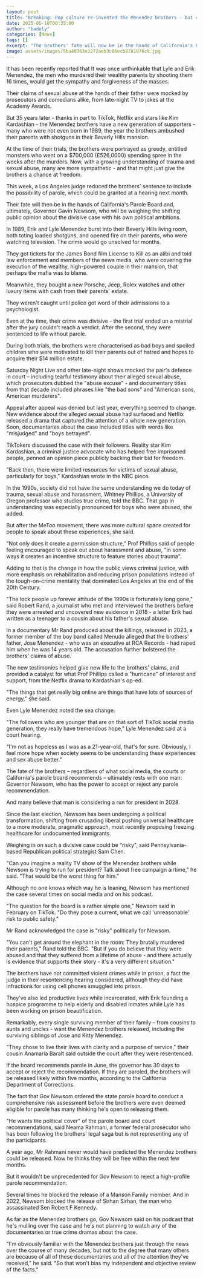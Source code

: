 ```yaml
---
layout: post
title: "Breaking: Pop culture re-invented the Menendez brothers - but can it set them free?"
date: 2025-05-18T00:35:00
author: "badely"
categories: [News]
tags: []
excerpt: "The brothers' fate will now be in the hands of California's Parole Board and Governor Gavin Newsom."
image: assets/images/5ba40763e2272aeb3c06ecb8781876c9.jpg
---
```


It has been recently reported that It was once unthinkable that Lyle and Erik Menendez, the men who murdered their wealthy parents by shooting them 16 times, would get the sympathy and forgiveness of the masses.

Their claims of sexual abuse at the hands of their father were mocked by prosecutors and comedians alike, from late-night TV to jokes at the Academy Awards. 

But 35 years later - thanks in part to TikTok, Netflix and stars like Kim Kardashian - the Menendez brothers have a new generation of supporters - many who were not even born in 1989, the year the brothers ambushed their parents with shotguns in their Beverly Hills mansion.

At the time of their trials, the brothers were portrayed as greedy, entitled monsters who went on a $700,000 (£526,0000) spending spree in the weeks after the murders. Now, with a growing understanding of trauma and sexual abuse, many are more sympathetic - and that might just give the brothers a chance at freedom.

This week, a Los Angeles judge reduced the brothers' sentence to include the possibility of parole, which could be granted at a hearing next month. 

Their fate will then be in the hands of California's Parole Board and, ultimately, Governor Gavin Newsom, who will be weighing the shifting public opinion about the divisive case with his own political ambitions.

In 1989, Erik and Lyle Menendez burst into their Beverly Hills living room, both toting loaded shotguns, and opened fire on their parents, who were watching television. The crime would go unsolved for months.

They got tickets for the James Bond film License to Kill as an alibi and told law enforcement and members of the news media, who were covering the execution of the wealthy, high-powered couple in their mansion, that perhaps the mafia was to blame.

Meanwhile, they bought a new Porsche, Jeep, Rolex watches and other luxury items with cash from their parents' estate.

They weren't caught until police got word of their admissions to a psychologist.

Even at the time, their crime was divisive - the first trial ended un a mistrial after the jury couldn't reach a verdict. After the second, they were sentenced to life without parole.

During both trials, the brothers were characterised as bad boys and spoiled children who were motivated to kill their parents out of hatred and hopes to acquire their $14 million estate. 

Saturday Night Live and other late-night shows mocked the pair's defence in court – including tearful testimony about their alleged sexual abuse, which prosecutors dubbed the "abuse excuse" - and documentary titles from that decade included phrases like "the bad sons" and "American sons, American murderers".

Appeal after appeal was denied but last year, everything seemed to change. New evidence about the alleged sexual abuse had surfaced and Netflix released a drama that captured the attention of a whole new generation. Soon, documentaries about the case included titles with words like "misjudged" and "boys betrayed".

TikTokers discussed the case with their followers. Reality star Kim Kardashian, a criminal justice advocate who has helped free imprisoned people, penned an opinion piece publicly backing their bid for freedom.

"Back then, there were limited resources for victims of sexual abuse, particularly for boys," Kardashian wrote in the NBC piece. 

In the 1990s, society did not have the same understanding we do today of trauma, sexual abuse and harassment, Whitney Phillips, a University of Oregon professor who studies true crime, told the BBC. That gap in understanding was especially pronounced for boys who were abused, she added.

But after the MeToo movement, there was more cultural space created for people to speak about these experiences, she said.

"Not only does it create a permission structure," Prof Phillips said of people feeling encouraged to speak out about harassment and abuse, "in some ways it creates an incentive structure to feature stories about trauma".

Adding to that is the change in how the public views criminal justice, with more emphasis on rehabilitation and reducing prison populations instead of the tough-on-crime mentality that dominated Los Angeles at the end of the 20th Century.

"The lock people up forever attitude of the 1990s is fortunately long gone," said Robert Rand, a journalist who met and interviewed the brothers before they were arrested and uncovered new evidence in 2018 - a letter Erik had written as a teenager to a cousin about his father's sexual abuse. 

In a documentary Mr Rand produced about the killings, released in 2023, a former member of the boy band called Menudo alleged that the brothers' father, Jose Menendez - who was an executive at RCA Records - had raped him when he was 14 years old. The accusation further bolstered the brothers' claims of abuse.

The new testimonies helped give new life to the brothers' claims, and provided a catalyst for what Prof Phillips called a "hurricane" of interest and support, from the Netflix drama to Kardashian's op-ed. 

"The things that get really big online are things that have lots of sources of energy," she said.

Even Lyle Menendez noted the sea change.

"The followers who are younger that are on that sort of TikTok social media generation, they really have tremendous hope," Lyle Menendez said at a court hearing.

"I'm not as hopeless as I was as a 21-year-old, that's for sure. Obviously, I feel more hope when society seems to be understanding these experiences and sex abuse better."

The fate of the brothers – regardless of what social media,  the courts or California's parole board recommends – ultimately rests with one man: Governor Newsom, who has the power to accept or reject any parole recommendation.

And many believe that man is considering a run for president in 2028. 

Since the last election, Newsom has been undergoing a political transformation, shifting from crusading liberal pushing universal healthcare to a more moderate, pragmatic approach, most recently proposing freezing healthcare for undocumented immigrants.

Weighing in on such a divisive case could be "risky", said Pennsylvania-based Republican political strategist Sam Chen.

"Can you imagine a reality TV show of the Menendez brothers while Newsom is trying to run for president? Talk about free campaign airtime," he said. "That would be the worst thing for him."

Although no one knows which way he is leaning, Newsom has mentioned the case several times on social media and on his podcast.

"The question for the board is a rather simple one," Newsom said in February on TikTok.  "Do they pose a current, what we call 'unreasonable' risk to public safety."

Mr Rand acknowledged the case is "risky" politically for Newsom.

"You can't get around the elephant in the room: They brutally murdered their parents," Rand told the BBC. "But if you do believe that they were abused and that they suffered from a lifetime of abuse - and there actually is evidence that supports their story - it's a very different situation."

The brothers have not committed violent crimes while in prison, a fact the judge in their resentencing hearing considered, although they did have infractions for using cell phones smuggled into prison. 

They've also led productive lives while incarcerated, with Erik founding a hospice programme to help elderly and disabled inmates while Lyle has been working on prison beautification. 

Remarkably, every single surviving member of their family – from cousins to aunts and uncles - want the Menendez brothers released, including the surviving siblings of Jose and Kitty Menendez. 

"They chose to live their lives with clarity and a purpose of service," their cousin Anamaria Baralt said outside the court after they were resentenced.

If the board recommends parole in June, the governor has 30 days to accept or reject the recommendation. If they are paroled, the brothers will be released likely within five months, according to the California Department of Corrections.

The fact that Gov Newsom ordered the state parole board to conduct a comprehensive risk assessment before the brothers were even deemed eligible for parole has many thinking he's open to releasing them.

"He wants the political cover" of the parole board and court recommendations, said Neama Rahmani, a former federal prosecutor who has been following the brothers' legal saga but is not representing any of the participants. 

A year ago, Mr Rahmani never would have predicted the Menendez brothers could be released. Now he thinks they will be free within the next few months.

But it wouldn't be unprecedented for Gov Newsom to reject a high-profile parole recommendation.

Several times he blocked the release of a Manson Family member. And in 2022, Newsom blocked the release of Sirhan Sirhan, the man who assassinated Sen Robert F Kennedy.

As far as the Menendez brothers go, Gov Newsom said on his podcast that he's mulling over the case and he's not planning to watch any of the documentaries or true crime dramas about the case.

"I'm obviously familiar with the Menendez brothers just through the news over the course of many decades, but not to the degree that many others are because of all of these documentaries and all of the attention they've received," he said. "So that won't bias my independent and objective review of the facts."

